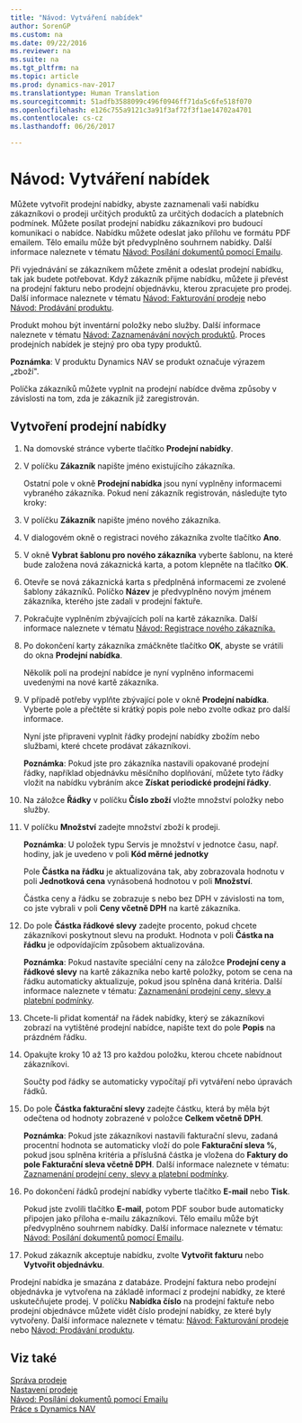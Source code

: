 ```yaml
---
title: "Návod: Vytváření nabídek"
author: SorenGP
ms.custom: na
ms.date: 09/22/2016
ms.reviewer: na
ms.suite: na
ms.tgt_pltfrm: na
ms.topic: article
ms.prod: dynamics-nav-2017
ms.translationtype: Human Translation
ms.sourcegitcommit: 51adfb3588099c496f0946ff71da5c6fe518f070
ms.openlocfilehash: e126c755a9121c3a91f3af72f3f1ae14702a4701
ms.contentlocale: cs-cz
ms.lasthandoff: 06/26/2017

---
```


# <a name="how-to-make-offers"></a>Návod: Vytváření nabídek
Můžete vytvořit prodejní nabídky, abyste zaznamenali vaši nabídku zákazníkovi o prodeji určitých produktů za určitých dodacích a platebních podmínek. Můžete posílat prodejní nabídku zákazníkovi pro budoucí komunikaci o nabídce. Nabídku můžete odeslat jako přílohu ve formátu PDF emailem. Tělo emailu může být předvyplněno souhrnem nabídky. Další informace naleznete v tématu [Návod: Posílání dokumentů pomocí Emailu](ui-how-send-documents-email.md).

Při vyjednávání se zákazníkem můžete změnit a odeslat prodejní nabídku, tak jak budete potřebovat. Když zákazník přijme nabídku, můžete ji převést na prodejní fakturu nebo prodejní objednávku, kterou zpracujete pro prodej. Další informace naleznete v tématu [Návod: Fakturování prodeje](sales-how-invoice-sales.md) nebo [Návod: Prodávání produktu](sales-how-sell-products.md).

Produkt mohou být inventární položky nebo služby. Další informace naleznete v tématu [Návod: Zaznamenávání nových produktů](inventory-how-register-new-products.md). Proces prodejních nabídek je stejný pro oba typy produktů.

**Poznámka**: V produktu Dynamics NAV se produkt označuje výrazem „zboží".

Políčka zákazníků můžete vyplnit na prodejní nabídce dvěma způsoby v závislosti na tom, zda je zákazník již zaregistrován.

## <a name="to-create-a-sales-quote"></a>Vytvoření prodejní nabídky
1. Na domovské stránce vyberte tlačítko **Prodejní nabídky**.  
2. V políčku **Zákazník** napište jméno existujícího zákazníka.

    Ostatní pole v okně **Prodejní nabídka** jsou nyní vyplněny informacemi vybraného zákazníka. Pokud není zákazník registrován, následujte tyto kroky:

3. V políčku **Zákazník** napište jméno nového zákazníka.
4. V dialogovém okně o registraci nového zákazníka zvolte tlačítko **Ano**.
5. V okně **Vybrat šablonu pro nového zákazníka** vyberte šablonu, na které bude založena nová zákaznická karta, a potom klepněte na tlačítko **OK**.
6. Otevře se nová zákaznická karta s předplněná informacemi ze zvolené šablony zákazníků. Políčko **Název** je předvyplněno novým jménem zákazníka, kterého jste zadali v prodejní faktuře.
7. Pokračujte vyplněním zbývajících polí na kartě zákazníka. Další informace naleznete v tématu [Návod: Registrace nového zákazníka.](sales-how-register-new-customers.md)  
8. Po dokončení karty zákazníka zmáčkněte tlačítko **OK**, abyste se vrátili do okna **Prodejní nabídka**.

    Několik polí na prodejní nabídce je nyní vyplněno informacemi uvedenými na nové kartě zákazníka.
9. V případě potřeby vyplňte zbývající pole v okně **Prodejní nabídka**. Vyberte pole a přečtěte si krátký popis pole nebo zvolte odkaz pro další informace.

    Nyní jste připraveni vyplnit řádky prodejní nabídky zbožím nebo službami, které chcete prodávat zákazníkovi.

    **Poznámka**: Pokud jste pro zákazníka nastavili opakované prodejní řádky, například objednávku měsíčního doplňování, můžete tyto řádky vložit na nabídku vybráním akce **Získat periodické prodejní řádky**.
10. Na záložce **Řádky** v políčku **Číslo zboží** vložte množství položky nebo služby.
11. V políčku **Množství** zadejte množství zboží k prodeji.

    **Poznámka**: U položek typu Servis je množství v jednotce času, např. hodiny, jak je uvedeno v poli **Kód měrné jednotky**

    Pole **Částka na řádku** je aktualizována tak, aby zobrazovala hodnotu v poli **Jednotková cena** vynásobená hodnotou v poli **Množství**.

    Částka ceny a řádku se zobrazuje s nebo bez DPH v závislosti na tom, co jste vybrali v poli **Ceny včetně DPH** na kartě zákazníka.
12. Do pole **Částka řádkové slevy** zadejte procento, pokud chcete zákazníkovi poskytnout slevu na produkt. Hodnota v poli **Částka na řádku** je odpovídajícím způsobem aktualizována.

    **Poznámka**: Pokud nastavíte speciální ceny na záložce **Prodejní ceny a řádkové slevy** na kartě zákazníka nebo kartě položky, potom se cena na řádku automaticky aktualizuje, pokud jsou splněna daná kritéria. Další informace naleznete v tématu: [Zaznamenání prodejní ceny, slevy a platební podmínky](sales-how-record-sales-price-discount-payment-agreements.md).
13. Chcete-li přidat komentář na řádek nabídky, který se zákazníkovi zobrazí na vytištěné prodejní nabídce, napište text do pole **Popis** na prázdném řádku.  
14. Opakujte kroky 10 až 13 pro každou položku, kterou chcete nabídnout zákazníkovi.

    Součty pod řádky se automaticky vypočítají při vytváření nebo úpravách řádků.
15. Do pole **Částka fakturační slevy** zadejte částku, která by měla být odečtena od hodnoty zobrazené v položce **Celkem včetně DPH**.

    **Poznámka**: Pokud jste zákazníkovi nastavili fakturační slevu, zadaná procentní hodnota se automaticky vloží do pole **Fakturační sleva %**, pokud jsou splněna kritéria a příslušná částka je vložena do **Faktury do pole Fakturační sleva včetně DPH**. Další informace naleznete v tématu: [Zaznamenání prodejní ceny, slevy a platební podmínky](sales-how-record-sales-price-discount-payment-agreements.md).
16. Po dokončení řádků prodejní nabídky vyberte tlačítko **E-mail** nebo **Tisk**.

    Pokud jste zvolili tlačítko **E-mail**, potom PDF soubor bude automaticky připojen jako příloha e-mailu zákazníkovi. Tělo emailu může být předvyplněno souhrnem nabídky. Další informace naleznete v tématu: [Návod: Posílání dokumentů pomocí Emailu](ui-how-send-documents-email.md).
17. Pokud zákazník akceptuje nabídku, zvolte **Vytvořit fakturu** nebo **Vytvořit objednávku**.

Prodejní nabídka je smazána z databáze. Prodejní faktura nebo prodejní objednávka je vytvořena na základě informací z prodejní nabídky, ze které uskutečňujete prodej. V políčku **Nabídka číslo** na prodejní faktuře nebo prodejní objednávce můžete vidět číslo prodejní nabídky, ze které byly vytvořeny. Další informace naleznete v tématu: [Návod: Fakturování prodeje](sales-how-invoice-sales.md) nebo [Návod: Prodávání produktu](sales-how-sell-products.md).

## <a name="see-also"></a>Viz také  
[Správa prodeje](sales-manage-sales.md)  
[Nastavení prodeje](sales-setup-sales.md)  
[Návod: Posílání dokumentů pomocí Emailu](ui-how-send-documents-email.md)  
[Práce s Dynamics NAV](ui-work-product.md)

